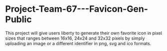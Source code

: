 # Project-Team-67---Favicon-Gen-Public
This project will give users liberty to generate their own favorite icon in pixel sizes that ranges between 16x16, 24x24 and 32x32 pixels by simply uploading an image or a different identifier in png, svg and ico formats.
